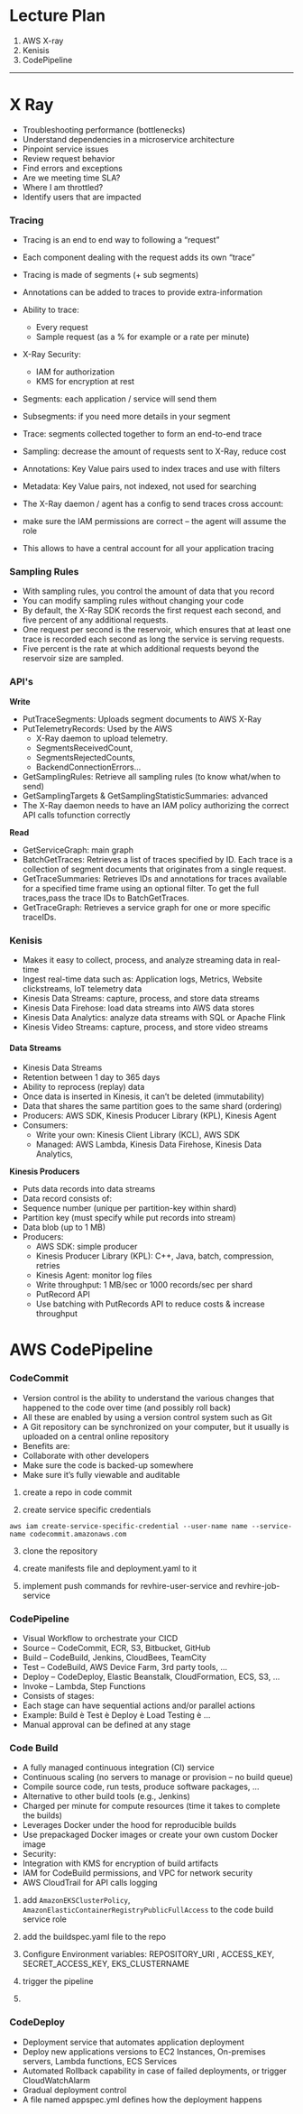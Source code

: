 # Lecture Plan

1. AWS X-ray
2. Kenisis
3. CodePipeline


---


# X Ray


- Troubleshooting performance (bottlenecks)
- Understand dependencies in a microservice architecture
- Pinpoint service issues
- Review request behavior
- Find errors and exceptions
- Are we meeting time SLA?
- Where I am throttled?
- Identify users that are impacted


### Tracing


- Tracing is an end to end way to following a “request”
- Each component dealing with the request adds its own “trace”
- Tracing is made of segments (+ sub segments)
- Annotations can be added to traces to provide extra-information
- Ability to trace:
  - Every request
  - Sample request (as a % for example or a rate per minute)
- X-Ray Security:
  - IAM for authorization
  - KMS for encryption at rest


- Segments: each application / service will send them
- Subsegments: if you need more details in your segment
- Trace: segments collected together to form an end-to-end trace
- Sampling: decrease the amount of requests sent to X-Ray, reduce cost
- Annotations: Key Value pairs used to index traces and use with filters
- Metadata: Key Value pairs, not indexed, not used for searching
- The X-Ray daemon / agent has a config to send traces cross account:
- make sure the IAM permissions are correct – the agent will assume the role
- This allows to have a central account for all your application tracing



### Sampling Rules

- With sampling rules, you control the amount of data that you record
- You can modify sampling rules without changing your code
- By default, the X-Ray SDK records the first request each second, and
five percent of any additional requests.
- One request per second is the reservoir, which ensures that at least
one trace is recorded each second as long the service is serving
requests.
- Five percent is the rate at which additional requests beyond the
reservoir size are sampled.



### API's

**Write**


- PutTraceSegments: Uploads segment documents to AWS X-Ray
- PutTelemetryRecords: Used by the AWS
    - X-Ray daemon to upload telemetry.
    - SegmentsReceivedCount,
    - SegmentsRejectedCounts,
    - BackendConnectionErrors…
- GetSamplingRules: Retrieve all sampling rules (to know what/when to send)
- GetSamplingTargets & GetSamplingStatisticSummaries: advanced
- The X-Ray daemon needs to have an IAM policy authorizing the correct API calls tofunction correctly

**Read**

- GetServiceGraph: main graph
- BatchGetTraces: Retrieves a list of traces specified by ID. Each trace is a collection of segment documents that originates from a single request.
- GetTraceSummaries: Retrieves IDs and annotations for traces available for a specified time frame using an optional filter. To get the full traces,pass the trace IDs to BatchGetTraces.
- GetTraceGraph: Retrieves a service graph for one or more specific traceIDs.


### Kenisis


- Makes it easy to collect, process, and analyze streaming data in real-time
- Ingest real-time data such as: Application logs, Metrics, Website clickstreams, IoT telemetry data
- Kinesis Data Streams: capture, process, and store data streams
- Kinesis Data Firehose: load data streams into AWS data stores
- Kinesis Data Analytics: analyze data streams with SQL or Apache Flink
- Kinesis Video Streams: capture, process, and store video streams


#### Data Streams


- Kinesis Data Streams
- Retention between 1 day to 365 days
- Ability to reprocess (replay) data
- Once data is inserted in Kinesis, it can’t be deleted (immutability)
- Data that shares the same partition goes to the same shard (ordering)
- Producers: AWS SDK, Kinesis Producer Library (KPL), Kinesis Agent
- Consumers:
  - Write your own: Kinesis Client Library (KCL), AWS SDK
  - Managed: AWS Lambda, Kinesis Data Firehose, Kinesis Data Analytics,

**Kinesis Producers**
- Puts data records into data streams
- Data record consists of:
- Sequence number (unique per partition-key within shard)
- Partition key (must specify while put records into stream)
- Data blob (up to 1 MB)
- Producers:
  - AWS SDK: simple producer
  - Kinesis Producer Library (KPL): C++, Java, batch, compression, retries
  - Kinesis Agent: monitor log files
  - Write throughput: 1 MB/sec or 1000 records/sec per shard
  - PutRecord API
  - Use batching with PutRecords API to reduce costs & increase throughput


# AWS CodePipeline



### CodeCommit

- Version control is the ability to understand the various changes that
happened to the code over time (and possibly roll back)
- All these are enabled by using a version control system such as Git
- A Git repository can be synchronized on your computer, but it usually is
uploaded on a central online repository
- Benefits are:
- Collaborate with other developers
- Make sure the code is backed-up somewhere
- Make sure it’s fully viewable and auditable

1. create a repo in code commit


2. create service specific credentials

```
aws iam create-service-specific-credential --user-name name --service-name codecommit.amazonaws.com
```

3. clone the repository


4. create manifests file and deployment.yaml to it

5. implement push commands for revhire-user-service and revhire-job-service



### CodePipeline
- Visual Workflow to orchestrate your CICD
- Source – CodeCommit, ECR, S3, Bitbucket, GitHub
- Build – CodeBuild, Jenkins, CloudBees, TeamCity
- Test – CodeBuild, AWS Device Farm, 3rd party tools, …
- Deploy – CodeDeploy, Elastic Beanstalk, CloudFormation, ECS, S3, …
- Invoke – Lambda, Step Functions
- Consists of stages:
- Each stage can have sequential actions and/or parallel actions
- Example: Build è Test è Deploy è Load Testing è …
- Manual approval can be defined at any stage

### Code Build


- A fully managed continuous integration (CI) service
- Continuous scaling (no servers to manage or provision – no build queue)
- Compile source code, run tests, produce software packages, …
- Alternative to other build tools (e.g., Jenkins)
- Charged per minute for compute resources (time it takes to complete the builds)
- Leverages Docker under the hood for reproducible builds
- Use prepackaged Docker images or create your own custom Docker image
- Security:
- Integration with KMS for encryption of build artifacts
- IAM for CodeBuild permissions, and VPC for network security
- AWS CloudTrail for API calls logging

1. add `AmazonEKSClusterPolicy`, `AmazonElasticContainerRegistryPublicFullAccess` to the code build service role

2. add the buildspec.yaml file to the repo 

3. Configure Environment variables: REPOSITORY_URI	, ACCESS_KEY, SECRET_ACCESS_KEY, EKS_CLUSTERNAME

4.  trigger the pipeline
5.  



### CodeDeploy

- Deployment service that automates application deployment
- Deploy new applications versions to EC2 Instances, On-premises servers, Lambda functions, ECS Services
- Automated Rollback capability in case of failed deployments, or trigger CloudWatchAlarm
- Gradual deployment control
- A file named appspec.yml defines how the deployment happens












